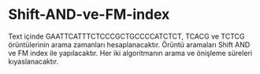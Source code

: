 # Shift-AND-ve-FM-index
Text içinde GAATTCATTTCTCCCGCTGCCCCATCTCT, TCACG ve TCTCG örüntülerinin arama zamanları hesaplanacaktır.
Örüntü aramaları Shift AND ve FM index ile yapılacaktır.
Her iki algoritmanın arama ve önişleme süreleri kıyaslanacaktır.
